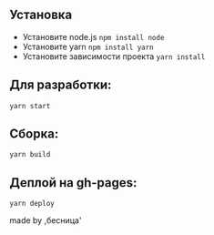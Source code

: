 ## Установка
* Установите node.js
`npm install node`
* Установите yarn 
`npm install yarn`
* Установите зависимости проекта `yarn install`

## Для разработки:
`yarn start`

## Сборка:
`yarn build`

## Деплой на gh-pages:
`yarn deploy`

made by ,бесница'
